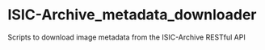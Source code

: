 # ISIC-Archive_metadata_downloader
Scripts to download image metadata from the ISIC-Archive RESTful API
